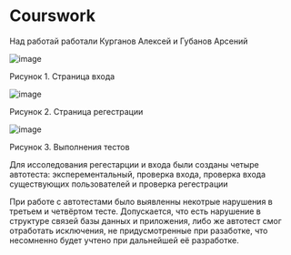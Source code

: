 # Courswork

Над работай работали Курганов Алексей и Губанов Арсений

![image](https://github.com/user-attachments/assets/104f6802-0dcd-4edd-a7bb-18386ef3d0bc)

Рисунок 1. Страница входа

![image](https://github.com/user-attachments/assets/41a4ee52-e4fe-461f-b8c0-77c6bac645ed)

Рисунок 2. Страница регестрации

![image](https://github.com/user-attachments/assets/ca4c56e2-5095-4dfd-8417-2312fac9e31c)

Рисунок 3. Выполнения тестов

Для иссоледования регестарции и входа были созданы четыре автотеста: эксперементальный, проверка входа, проверка входа существующих пользователей и проверка регестрации

При работе с автотестами было выявленны некотрые нарушения в третьем и четвёртом тесте. Допускается, что есть нарушение в структуре связей базы данных и приложения, либо же автотест смог отработать исключения, не придусмотренные при разаботке, что несомненно будет учтено при дальнейшей её разработке.
